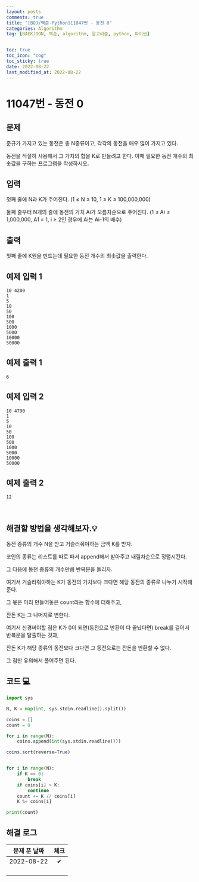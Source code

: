 ```yaml
---
layout: posts
comments: true
title: "[BOJ/백준-Python]11047번 - 동전 0"
categories: Algorithm
tag: [BAEKJOON, 백준, algorithm, 알고리즘, python, 파이썬]


toc: true
toc_icon: "cog"
toc_sticky: true
date: 2022-08-22
last_modified_at: 2022-08-22
---
```




# 11047번 - 동전 0


## 문제
준규가 가지고 있는 동전은 총 N종류이고, 각각의 동전을 매우 많이 가지고 있다.

동전을 적절히 사용해서 그 가치의 합을 K로 만들려고 한다. 이때 필요한 동전 개수의 최솟값을 구하는 프로그램을 작성하시오.





## 입력
첫째 줄에 N과 K가 주어진다. (1 ≤ N ≤ 10, 1 ≤ K ≤ 100,000,000)

둘째 줄부터 N개의 줄에 동전의 가치 Ai가 오름차순으로 주어진다. (1 ≤ Ai ≤ 1,000,000, A1 = 1, i ≥ 2인 경우에 Ai는 Ai-1의 배수)




## 출력

첫째 줄에 K원을 만드는데 필요한 동전 개수의 최솟값을 출력한다.



## 예제 입력 1 

```
10 4200
1
5
10
50
100
500
1000
5000
10000
50000
```



## 예제 출력 1

```
6
```


## 예제 입력 2

```
10 4790
1
5
10
50
100
500
1000
5000
10000
50000
```



## 예제 출력 2

```
12
```


<Br>

##  해결할 방법을 생각해보자.💡
동전 종류의 개수 N을 받고 거슬러줘야하는 금액 K를 받자.

코인의 종류는 리스트를 따로 파서 append해서 받아주고 내림차순으로 정렬시킨다.

그 다음에 동전 종류의 개수만큼 반복문을 돌리자.

여기서 거슬러줘야하는 K가 동전의 가치보다 크다면 해당 동전의 종류로 나누기 시작해준다.

그 몫은 미리 만들어놓은 count라는 함수에 더해주고,

잔돈 K는 그 나머지로 변한다.

여기서 신경써야할 점은 K가 0이 되면(동전으로 반환이 다 끝났다면) break를 걸어서 반복문을 탈출하는 것과,

잔돈 K가 해당 종류의 동전보다 크다면 그 동전으로는 잔돈을 반환할 수 없다.

그 점만 유의해서 풀어주면 된다.



## 코드 💻

```python
import sys

N, K = map(int, sys.stdin.readline().split())

coins = []
count = 0

for i in range(N):
    coins.append(int(sys.stdin.readline()))

coins.sort(reverse=True)


for i in range(N):
    if K == 0:
        break
    if coins[i] > K:
        continue
    count += K // coins[i]
    K %= coins[i]

print(count)
```






## 해결 로그 

| 문제 푼 날짜 | 체크 |
| :----------: | :--: |
|  2022-08-22  |  ✔   |
|              |      |
|              |      |
|              |      |
|              |      |



